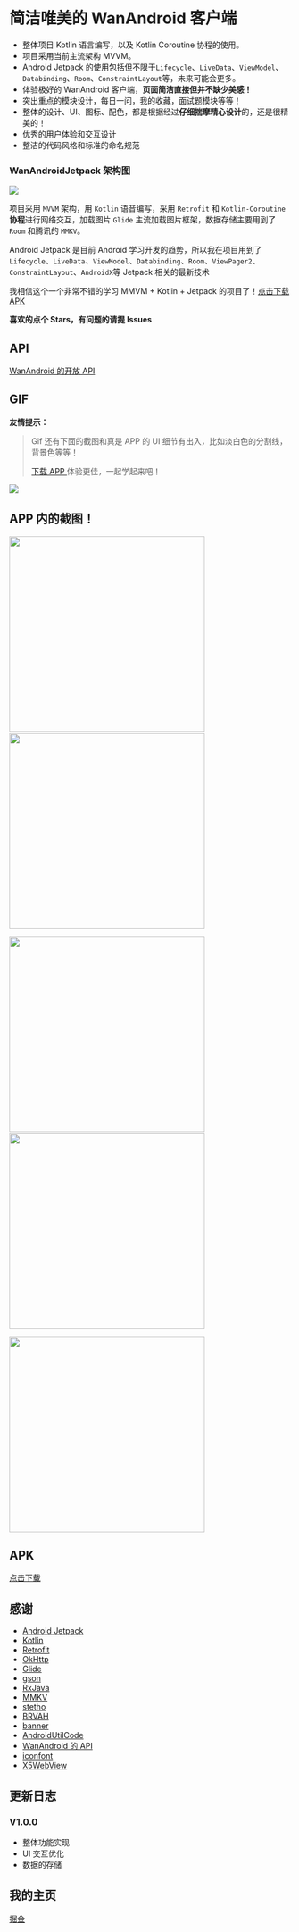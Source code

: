 # 简洁唯美的 WanAndroid 客户端

- 整体项目 Kotlin 语言编写，以及 Kotlin Coroutine 协程的使用。
- 项目采用当前主流架构 MVVM。
- Android Jetpack 的使用包括但不限于`Lifecycle`、`LiveData`、`ViewModel`、`Databinding`、`Room`、`ConstraintLayout`等，未来可能会更多。
- 体验极好的 WanAndroid 客户端，**页面简洁直接但并不缺少美感！**
- 突出重点的模块设计，每日一问，我的收藏，面试题模块等等！
- 整体的设计、UI、图标、配色，都是根据经过**仔细揣摩精心设计**的，还是很精美的！
- 优秀的用户体验和交互设计
- 整洁的代码风格和标准的命名规范

### WanAndroidJetpack 架构图

![](https://raw.githubusercontent.com/jhbxyz/ArticleRecord/master/images/wanandroid-arch.jpg)

项目采用 `MVVM` 架构，用 `Kotlin` 语音编写，采用 `Retrofit` 和 `Kotlin-Coroutine` **协程**进行网络交互，加载图片 `Glide` 主流加载图片框架，数据存储主要用到了 `Room` 和腾讯的 `MMKV`。

Android Jetpack 是目前 Android 学习开发的趋势，所以我在项目用到了 `Lifecycle`、`LiveData`、`ViewModel`、`Databinding`、`Room`、`ViewPager2`、`ConstraintLayout`、`AndroidX`等 Jetpack 相关的最新技术

我相信这个一个非常不错的学习 MMVM + Kotlin + Jetpack 的项目了！[点击下载APK](https://github.com/jhbxyz/WanAndroidJetpack/blob/master/app/apk/app-release.apk?raw=true)

**喜欢的点个 Stars，有问题的请提 Issues**

## API

[WanAndroid 的开放 API](https://wanandroid.com/blog/show/2) 

## GIF

**友情提示：**

> Gif 还有下面的截图和真是 APP 的 UI 细节有出入，比如淡白色的分割线，背景色等等！ 
>
> [下载 APP ](https://github.com/jhbxyz/WanAndroidJetpack/blob/master/app/apk/app-release.apk?raw=true)体验更佳，一起学起来吧！

![](https://raw.githubusercontent.com/jhbxyz/ArticleRecord/master/images/wan-gif.gif)



## APP 内的截图！

<img src="https://raw.githubusercontent.com/jhbxyz/ArticleRecord/master/images/w-1.jpg" width="350" />&nbsp;&nbsp;&nbsp;&nbsp; &nbsp;&nbsp;&nbsp;&nbsp; &nbsp;&nbsp;<img src="https://raw.githubusercontent.com/jhbxyz/ArticleRecord/master/images/w-2.jpg" width="350" />

<img src="https://raw.githubusercontent.com/jhbxyz/ArticleRecord/master/images/w-3.jpg" width="350" />&nbsp;&nbsp;&nbsp;&nbsp; &nbsp;&nbsp;&nbsp;&nbsp; &nbsp;&nbsp;<img src="https://raw.githubusercontent.com/jhbxyz/ArticleRecord/master/images/w-4.jpg" width="350" />

<img src="https://raw.githubusercontent.com/jhbxyz/ArticleRecord/master/images/w-5.jpg" width="350" />



## APK

[点击下载](https://github.com/jhbxyz/WanAndroidJetpack/blob/master/app/apk/app-release.apk?raw=true)

## 感谢

- [Android Jetpack](https://developer.android.com/jetpack)
- [Kotlin](https://developer.android.com/kotlin)
- [Retrofit](https://github.com/square/retrofit)
- [OkHttp](https://github.com/square/okhttp)
- [Glide](https://github.com/bumptech/glide)
- [gson](https://github.com/google/gson)
- [RxJava](https://github.com/ReactiveX/RxJava)
- [MMKV](https://github.com/Tencent/MMKV)
- [stetho](https://github.com/facebook/stetho)
- [BRVAH](https://github.com/CymChad/BaseRecyclerViewAdapterHelper)
- [banner](https://github.com/youth5201314/banner)
- [AndroidUtilCode](https://github.com/Blankj/AndroidUtilCode)
- [WanAndroid 的 API](https://wanandroid.com/blog/show/2) 
- [iconfont](https://www.iconfont.cn/?spm=a313x.7781069.1998910419.d4d0a486a) 
- [X5WebView](https://x5.tencent.com/guide/sdkInit.html)



## 更新日志

### V1.0.0

- 整体功能实现
- UI 交互优化
- 数据的存储



## 我的主页

[掘金](https://juejin.cn/user/1574156381208216/posts)